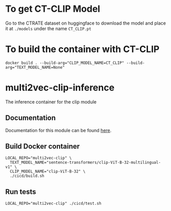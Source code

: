 # To get CT-CLIP Model
Go to the CTRATE dataset on huggingface to download the model and place it at `./models` under the name `CT_CLIP.pt`

# To build the container with CT-CLIP
`docker build . --build-arg="CLIP_MODEL_NAME=CT_CLIP" --build-arg="TEXT_MODEL_NAME=None"`


# multi2vec-clip-inference
The inference container for the clip module

## Documentation

Documentation for this module can be found [here](https://weaviate.io/developers/weaviate/current/retriever-vectorizer-modules/multi2vec-clip.html).

## Build Docker container

```
LOCAL_REPO="multi2vec-clip" \
  TEXT_MODEL_NAME="sentence-transformers/clip-ViT-B-32-multilingual-v1" \
  CLIP_MODEL_NAME="clip-ViT-B-32" \
  ./cicd/build.sh

```

## Run tests

```
LOCAL_REPO="multi2vec-clip" ./cicd/test.sh
```
